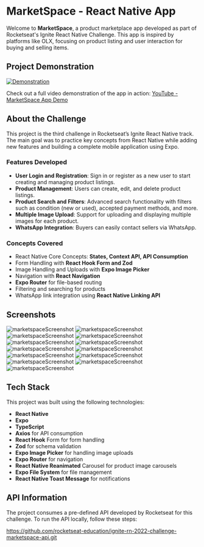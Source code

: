 # MarketSpace - React Native App

Welcome to **MarketSpace**, a product marketplace app developed as part of Rocketseat's Ignite React Native Challenge. This app is inspired by platforms like OLX, focusing on product listing and user interaction for buying and selling items.

## Project Demonstration

[![Demonstration](https://img.youtube.com/vi/OlynaLj62Ug/0.jpg)](https://www.youtube.com/watch?v=OlynaLj62Ug)

Check out a full video demonstration of the app in action: [YouTube - MarketSpace App Demo](https://www.youtube.com/watch?v=OlynaLj62Ug)

## About the Challenge

This project is the third challenge in Rocketseat’s Ignite React Native track. The main goal was to practice key concepts from React Native while adding new features and building a complete mobile application using Expo.

### Features Developed

- **User Login and Registration**: Sign in or register as a new user to start creating and managing product listings.
- **Product Management**: Users can create, edit, and delete product listings.
- **Product Search and Filters**: Advanced search functionality with filters such as condition (new or used), accepted payment methods, and more.
- **Multiple Image Upload**: Support for uploading and displaying multiple images for each product.
- **WhatsApp Integration**: Buyers can easily contact sellers via WhatsApp.

### Concepts Covered

- React Native Core Concepts: **States, Context API, API Consumption**
- Form Handling with **React Hook Form and Zod**
- Image Handling and Uploads with **Expo Image Picker**
- Navigation with **React Navigation**
- **Expo Router** for file-based routing
- Filtering and searching for products
- WhatsApp link integration using **React Native Linking API**

## Screenshots

![marketspaceScreenshot](screenshots/1.png)
![marketspaceScreenshot](screenshots/0.png)
![marketspaceScreenshot](screenshots/2.png)
![marketspaceScreenshot](screenshots/3.png)
![marketspaceScreenshot](screenshots/4.png)
![marketspaceScreenshot](screenshots/5.png)
![marketspaceScreenshot](screenshots/6.png)
![marketspaceScreenshot](screenshots/7.png)
![marketspaceScreenshot](screenshots/8.png)
![marketspaceScreenshot](screenshots/9.png)
![marketspaceScreenshot](screenshots/10.png)
![marketspaceScreenshot](screenshots/11.png)
![marketspaceScreenshot](screenshots/12.png)

## Tech Stack

This project was built using the following technologies:

- **React Native**
- **Expo**
- **TypeScript**
- **Axios** for API consumption
- **React Hook** Form for form handling
- **Zod** for schema validation
- **Expo Image Picker** for handling image uploads
- **Expo Router** for navigation
- **React Native Reanimated** Carousel for product image carousels
- **Expo File System** for file management
- **React Native Toast Message** for notifications

## API Information

The project consumes a pre-defined API developed by Rocketseat for this challenge. To run the API locally, follow these steps:

https://github.com/rocketseat-education/ignite-rn-2022-challenge-marketspace-api.git
